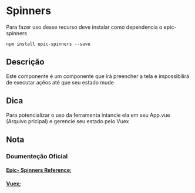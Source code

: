 # Spinners

Para fazer uso desse recurso deve instalar como dependencia o epic-spinners

```
npm install epic-spinners --save
```

## Descrição
Este componente é um componente que irá preencher a tela e impossibilirá de executar açẽos até que seu estado mude

## Dica
Para potencializar o uso da ferramenta intancie ela em seu App.vue (Arquivo pricipal) e gerencie seu estado pelo Vuex

## Nota
### Doumenteção Oficial
#### [Epic- Spinners Reference](https://epic-spinners.epicmax.co);
#### [Vuex](https://vuex.vuejs.org);



